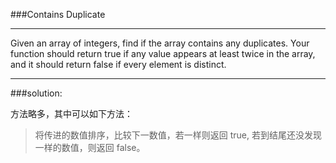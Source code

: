 ###Contains Duplicate
***
Given an array of integers, find if the array contains any duplicates. Your function should return true if any value appears at least twice in the array, and it should return false if every element is distinct.
***

###solution:

方法略多，其中可以如下方法：
>将传进的数值排序，比较下一数值，若一样则返回 true, 若到结尾还没发现一样的数值，则返回 false。